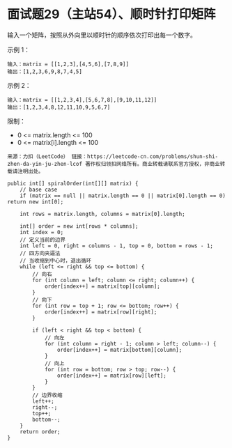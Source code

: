 面试题29（主站54）、顺时针打印矩阵
===

输入一个矩阵，按照从外向里以顺时针的顺序依次打印出每一个数字。<br>

示例 1：<br>
```
输入：matrix = [[1,2,3],[4,5,6],[7,8,9]]
输出：[1,2,3,6,9,8,7,4,5]
```
示例 2：<br>
```
输入：matrix = [[1,2,3,4],[5,6,7,8],[9,10,11,12]]
输出：[1,2,3,4,8,12,11,10,9,5,6,7]
```
限制：<br>
* 0 <= matrix.length <= 100
* 0 <= matrix[i].length <= 100

``
来源：力扣（LeetCode）
链接：https://leetcode-cn.com/problems/shun-shi-zhen-da-yin-ju-zhen-lcof
著作权归领扣网络所有。商业转载请联系官方授权，非商业转载请注明出处。
``

```
public int[] spiralOrder(int[][] matrix) {
    // base case
    if (matrix == null || matrix.length == 0 || matrix[0].length == 0) return new int[0];

    int rows = matrix.length, columns = matrix[0].length;

    int[] order = new int[rows * columns];
    int index = 0;
    // 定义当前的边界
    int left = 0, right = columns - 1, top = 0, bottom = rows - 1;
    // 四方向夹逼法
    // 当收缩到中心时，退出循环
    while (left <= right && top <= bottom) {
        // 向右
        for (int column = left; column <= right; column++) {
            order[index++] = matrix[top][column];
        }
        // 向下
        for (int row = top + 1; row <= bottom; row++) {
            order[index++] = matrix[row][right];
        }

        if (left < right && top < bottom) {
            // 向左
            for (int column = right - 1; column > left; column--) {
                order[index++] = matrix[bottom][column];
            }
            // 向上
            for (int row = bottom; row > top; row--) {
                order[index++] = matrix[row][left];
            }
        }
        // 边界收缩
        left++;
        right--;
        top++;
        bottom--;
    }
    return order;
}
```
